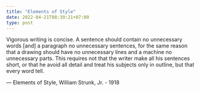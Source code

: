 ```yaml
---
title: "Elements of Style"
date: 2022-04-21T08:39:21+07:00
type: post
---
```


Vigorous writing is concise. A sentence should contain no unnecessary words
[and] a paragraph no unnecessary sentences, for the same reason that a drawing
should have no unnecessary lines and a machine no unnecessary parts. This
requires not that the writer make all his sentences short, or that he avoid
all detail and treat his subjects only in outline, but that every word tell.

— Elements of Style, William Strunk, Jr. - 1918
